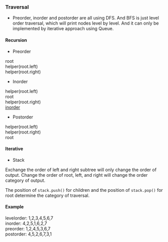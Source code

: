 ### Traversal 
* Preorder, inorder and postorder are all using DFS. And BFS is just level order traversal, which will print nodes level by level. And it can only be implemented by iterative approach using Queue. 

#### Recursion
* Preorder

root  
helper(root.left)  
helper(root.right)

* Inorder 

helper(root.left)  
root  
helper(root.right)  
[inorder](Tree/Traversal/inorder.md)

* Postorder

helper(root.left)  
helper(root.right)  
root

#### Iterative
* Stack

Exchange the order of left and right subtree will only change the order of output. Change the order of root, left, and right will change the order category of output.

The position of `stack.push()` for children and the position of `stack.pop()` for root determine the category of traversal. 

#### Example
levelorder: 1,2,3,4,5,6,7    
inorder: 4,2,5,1,6,2,7  
preorder: 1,2,4,5,3,6,7   
postorder: 4,5,2,6,7,3,1
